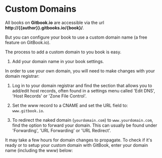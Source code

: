 # Custom Domains

All books on **Gitbook.io** are accessible via the url **http://{{author}}.gitbooks.io/{book}/**.

But you can configure your book to use a custom domain name (a free feature on GitBook.io).

The process to add a custom domain to you book is easy.

1. Add your domain name in your book settings.

In order to use your own domain, you will need to make changes with your domain registrar:

1. Log in to your domain registrar and find the section that allows you to add/edit host records, often found in a settings menu called 'Edit DNS', 'Host Records' or 'Zone File Control'.

2. Set the www record to a CNAME and set the URL field to: ```www.gitbook.io```.

3. To redirect the naked domain (`yourdomain.com`) to `www.yourdomain.com`, find the option to forward your domain. This can usually be found under 'Forwarding', 'URL Forwarding' or 'URL Redirect'.


It may take a few hours for domain changes to propagate. To check if it's ready or to setup your custom domain with GitBook, enter your domain name (including the www) below:
